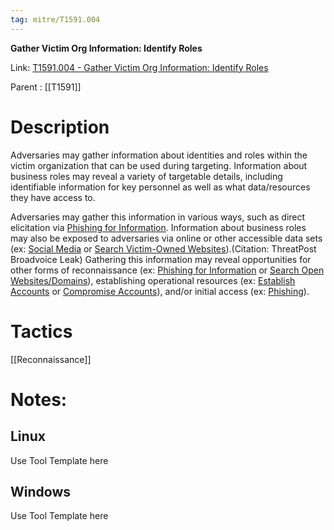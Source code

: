 ```yaml
---
tag: mitre/T1591.004
---
```


**Gather Victim Org Information: Identify Roles**

Link: [T1591.004 - Gather Victim Org Information: Identify Roles](https://attack.mitre.org/techniques/T1591/004)

Parent : [[T1591]]


# Description

Adversaries may gather information about identities and roles within the victim organization that can be used during targeting. Information about business roles may reveal a variety of targetable details, including identifiable information for key personnel as well as what data/resources they have access to.

Adversaries may gather this information in various ways, such as direct elicitation via [Phishing for Information](https://attack.mitre.org/techniques/T1598). Information about business roles may also be exposed to adversaries via online or other accessible data sets (ex: [Social Media](https://attack.mitre.org/techniques/T1593/001) or [Search Victim-Owned Websites](https://attack.mitre.org/techniques/T1594)).(Citation: ThreatPost Broadvoice Leak) Gathering this information may reveal opportunities for other forms of reconnaissance (ex: [Phishing for Information](https://attack.mitre.org/techniques/T1598) or [Search Open Websites/Domains](https://attack.mitre.org/techniques/T1593)), establishing operational resources (ex: [Establish Accounts](https://attack.mitre.org/techniques/T1585) or [Compromise Accounts](https://attack.mitre.org/techniques/T1586)), and/or initial access (ex: [Phishing](https://attack.mitre.org/techniques/T1566)).

# Tactics


[[Reconnaissance]]


# Notes:

## Linux

Use Tool Template here

## Windows

Use Tool Template here
